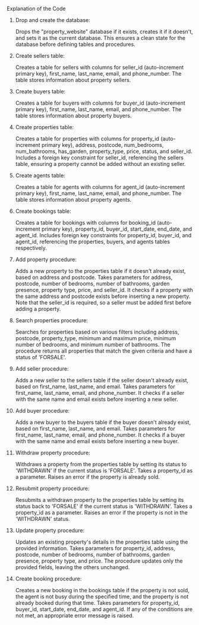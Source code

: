 Explanation of the Code

1. Drop and create the database:

    Drops the "property_website" database if it exists, creates it if it doesn't, and sets it as the current database. This ensures a clean state for the database before defining tables and procedures.

2. Create sellers table:

    Creates a table for sellers with columns for seller_id (auto-increment primary key), first_name, last_name, email, and phone_number. The table stores information about property sellers.

3. Create buyers table:

    Creates a table for buyers with columns for buyer_id (auto-increment primary key), first_name, last_name, email, and phone_number. The table stores information about property buyers.

4. Create properties table:

    Creates a table for properties with columns for property_id (auto-increment primary key), address, postcode, num_bedrooms, num_bathrooms, has_garden, property_type, price, status, and seller_id. Includes a foreign key constraint for seller_id, referencing the sellers table, ensuring a property cannot be added without an existing seller.

5. Create agents table:

    Creates a table for agents with columns for agent_id (auto-increment primary key), first_name, last_name, email, and phone_number. The table stores information about property agents.
    
6. Create bookings table:

    Creates a table for bookings with columns for booking_id (auto-increment primary key), property_id, buyer_id, start_date, end_date, and agent_id. Includes foreign key constraints for property_id, buyer_id, and agent_id, referencing the properties, buyers, and agents tables respectively.

7. Add property procedure:

    Adds a new property to the properties table if it doesn't already exist, based on address and postcode. Takes parameters for address, postcode, number of bedrooms, number of bathrooms, garden presence, property type, price, and seller_id. It checks if a property with the same address and postcode exists before inserting a new property. Note that the seller_id is required, so a seller must be added first before adding a property.

8. Search properties procedure:

    Searches for properties based on various filters including address, postcode, property_type, minimum and maximum price, minimum number of bedrooms, and minimum number of bathrooms. The procedure returns all properties that match the given criteria and have a status of 'FORSALE'.

9. Add seller procedure:

    Adds a new seller to the sellers table if the seller doesn't already exist, based on first_name, last_name, and email. Takes parameters for first_name, last_name, email, and phone_number. It checks if a seller with the same name and email exists before inserting a new seller.

10. Add buyer procedure:

    Adds a new buyer to the buyers table if the buyer doesn't already exist, based on first_name, last_name, and email. Takes parameters for first_name, last_name, email, and phone_number. It checks if a buyer with the same name and email exists before inserting a new buyer.

11. Withdraw property procedure:

    Withdraws a property from the properties table by setting its status to 'WITHDRAWN' if the current status is 'FORSALE'. Takes a property_id as a parameter. Raises an error if the property is already sold.

12. Resubmit property procedure:

    Resubmits a withdrawn property to the properties table by setting its status back to 'FORSALE' if the current status is 'WITHDRAWN'. Takes a property_id as a parameter. Raises an error if the property is not in the 'WITHDRAWN' status.

13. Update property procedure:

    Updates an existing property's details in the properties table using the provided information. Takes parameters for property_id, address, postcode, number of bedrooms, number of bathrooms, garden presence, property type, and price. The procedure updates only the provided fields, leaving the others unchanged.

14. Create booking procedure:

    Creates a new booking in the bookings table if the property is not sold, the agent is not busy during the specified time, and the property is not already booked during that time. Takes parameters for property_id, buyer_id, start_date, end_date, and agent_id. If any of the conditions are not met, an appropriate error message is raised.
